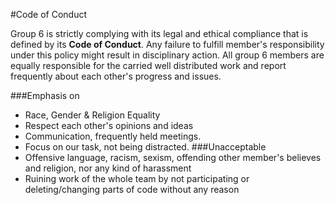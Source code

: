 #Code of Conduct

Group 6 is strictly complying with its legal and ethical compliance that is defined by its **Code of Conduct**.
Any failure to fulfill member's responsibility under this policy might result in disciplinary action.
All group 6 members are equally responsible for the carried well distributed work and report frequently
about each other's progress and issues.

###Emphasis on
- Race, Gender & Religion Equality
- Respect each other's opinions and ideas
- Communication, frequently held meetings.
- Focus on our task, not being distracted.
###Unacceptable
- Offensive language, racism, sexism, offending other member's believes and religion, nor any kind of harassment
- Ruining work of the whole team by not participating or deleting/changing parts of code without any reason
